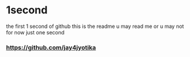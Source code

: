 # 1second
the first 1 second of github
this is the readme
u may read me 
or u may not
for now just one second
### https://github.com/jay4jyotika
